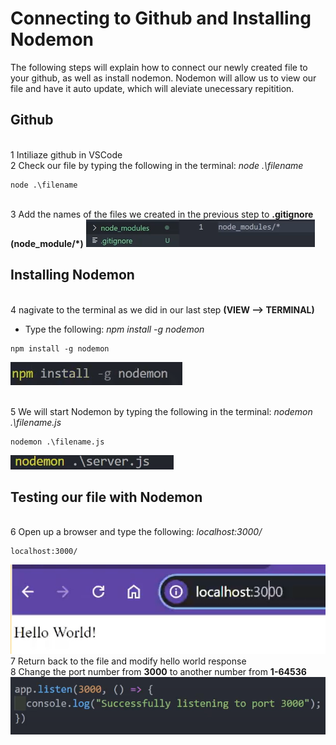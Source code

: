 # Connecting to Github and Installing Nodemon

The following steps will explain how to connect our newly created file to your github, as well as install nodemon.
Nodemon will allow us to view our file and have it auto update, which will aleviate unecessary repitition.

## Github

<br>1 Intiliaze github in VSCode
<br>2 Check our file by typing the following in the terminal: _node .\filename_

```
node .\filename
```

<br>3 Add the names of the files we created in the previous step to **.gitignore (node_module/\*)**
![gitIgnore](<./Task2/gitIgnore(7).png>)

## Installing Nodemon

<br>4 nagivate to the terminal as we did in our last step **(VIEW --> TERMINAL)**

- Type the following: _npm install -g nodemon_

```
npm install -g nodemon
```

![Nodemon](./Task2/Nodemon.png)

<br>5 We will start Nodemon by typing the following in the terminal: _nodemon .\filename.js_

```
nodemon .\filename.js
```

![NodemonServer](./Task2/NodemonServer.png)

## Testing our file with Nodemon

<br>6 Open up a browser and type the following: _localhost:3000/_

```
localhost:3000/
```

![TestingServer](./Task2/serverTest.png)
<br>7 Return back to the file and modify hello world response
<br>8 Change the port number from **3000** to another number from **1-64536**
![TestingServer](./task3/listenBoilerPlate.png)
